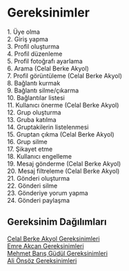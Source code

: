 <h1>Gereksinimler</h1>
1. Üye olma <br>
2. Giriş yapma <br>
3. Profil oluşturma <br> 
4. Profil düzenleme <br>
5. Profil fotoğrafı ayarlama <br>
6. Arama (Celal Berke Akyol) <br>
7. Profil görüntüleme (Celal Berke Akyol) <br>
8. Bağlantı kurmak <br>
9. Bağlantı silme/çıkarma  <br>
10. Bağlantılar listesi <br>
11. Kullanıcı önerme (Celal Berke Akyol) <br>
12. Grup oluşturma <br>
13. Gruba katılma <br>
14. Gruptakilerin listelenmesi <br>
15. Gruptan çıkma (Celal Berke Akyol) <br>
16. Grup silme <br>
17. Şikayet etme <br>
18. Kullanıcı engelleme  <br>
19. Mesaj gönderme (Celal Berke Akyol)<br>
20. Mesaj filtreleme (Celal Berke Akyol)<br>
21. Gönderi oluşturma  <br>
22. Gönderi silme <br>
23. Gönderiye yorum yapma <br>
24. Gönderi paylaşma 
<br>
<h2>Gereksinim Dağılımları</h2>

[Celal Berke Akyol Gereksinimleri](celal-berke-akyol-gereksinim.md)
<br>
[Emre Akcan Gereksinimleri](Emre-Akcan.md)
<br>
[Mehmet Barış Güdül Gereksinimleri](mehmet-barış-güdül-gereksinim.md)
<br>
[Ali Önsöz Gereksinimleri](ali-önsöz.md)
